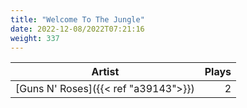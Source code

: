 ```yaml
---
title: "Welcome To The Jungle"
date: 2022-12-08/2022T07:21:16
weight: 337
---
```




 Artist | Plays 
----- | -----:
[Guns N' Roses]({{< ref "a39143">}}) | 2
